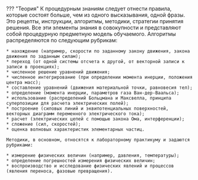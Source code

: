 ??? "Теория"
	К процедурным знаниям следует отнести правила, которые состоят больше, чем из одного высказывания, одной фразы. Это рецепты, инструкции, алгоритмы, методики, стратегии принятия решения. Все эти элементы знания в совокупности и представляют собой процедурную предметную модель обучаемого. Алгоритмы распределяются по следующим рубрикам:

	* нахождение (например, скорости по заданному закону движения, закона движения по заданным силам);
	* переход (от одной системы отсчета к другой, от векторной записи к записи в проекциях);
	* численное решение уравнений движения;
	* численное интегрирование (при определении момента инерции, положения центра масс);
	* составление уравнений (движения материальной точки, равновесия тел);
	* определение (момента инерции, параметров газа Ван-дер-Ваальса);
	* использование (распределений Больцмана и Максвелла, принципа суперпозиции для расчета электрических полей);
	* построение (силовых линий и эквипотенциальных поверхностей, векторных диаграмм переменного электрического тока);
	* расчет (электрических цепей с помощью закона Ома, интерференции);
	* сложение (сил, скоростей);
	* оценка волновых характеристик элементарных частиц.

	Методики, в основном, относятся к лабораторному практикуму и задаются рубриками:

	* измерение физических величин (например, давления, температуры);
	* определение погрешностей измерения физических величин;
	* воспроизводство и исследование физических явлений и процессов (явления переноса, фазовые превращения).

